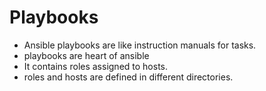 # Playbooks 
- Ansible playbooks are like instruction manuals for tasks. 
- playbooks are heart of ansible
- It contains roles assigned to hosts.
- roles and hosts are defined in different directories.

